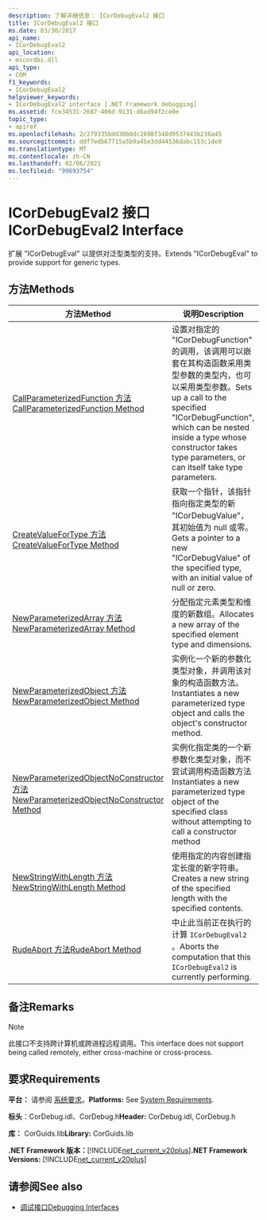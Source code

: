 ```yaml
---
description: 了解详细信息： ICorDebugEval2 接口
title: ICorDebugEval2 接口
ms.date: 03/30/2017
api_name:
- ICorDebugEval2
api_location:
- mscordbi.dll
api_type:
- COM
f1_keywords:
- ICorDebugEval2
helpviewer_keywords:
- ICorDebugEval2 interface [.NET Framework debugging]
ms.assetid: fce34531-2687-406d-9131-d6ad94f2ce0e
topic_type:
- apiref
ms.openlocfilehash: 2c279335bdd30b8dc2698f348d9537443b236a45
ms.sourcegitcommit: ddf7edb67715a5b9a45e3dd44536dabc153c1de0
ms.translationtype: MT
ms.contentlocale: zh-CN
ms.lasthandoff: 02/06/2021
ms.locfileid: "99693754"
---
```

# <a name="icordebugeval2-interface"></a><span data-ttu-id="771db-103">ICorDebugEval2 接口</span><span class="sxs-lookup"><span data-stu-id="771db-103">ICorDebugEval2 Interface</span></span>

<span data-ttu-id="771db-104">扩展 "ICorDebugEval" 以提供对泛型类型的支持。</span><span class="sxs-lookup"><span data-stu-id="771db-104">Extends "ICorDebugEval" to provide support for generic types.</span></span>  
  
## <a name="methods"></a><span data-ttu-id="771db-105">方法</span><span class="sxs-lookup"><span data-stu-id="771db-105">Methods</span></span>  
  
|<span data-ttu-id="771db-106">方法</span><span class="sxs-lookup"><span data-stu-id="771db-106">Method</span></span>|<span data-ttu-id="771db-107">说明</span><span class="sxs-lookup"><span data-stu-id="771db-107">Description</span></span>|  
|------------|-----------------|  
|[<span data-ttu-id="771db-108">CallParameterizedFunction 方法</span><span class="sxs-lookup"><span data-stu-id="771db-108">CallParameterizedFunction Method</span></span>](icordebugeval2-callparameterizedfunction-method.md)|<span data-ttu-id="771db-109">设置对指定的 "ICorDebugFunction" 的调用，该调用可以嵌套在其构造函数采用类型参数的类型内，也可以采用类型参数。</span><span class="sxs-lookup"><span data-stu-id="771db-109">Sets up a call to the specified "ICorDebugFunction", which can be nested inside a type whose constructor takes type parameters, or can itself take type parameters.</span></span>|  
|[<span data-ttu-id="771db-110">CreateValueForType 方法</span><span class="sxs-lookup"><span data-stu-id="771db-110">CreateValueForType Method</span></span>](icordebugeval2-createvaluefortype-method.md)|<span data-ttu-id="771db-111">获取一个指针，该指针指向指定类型的新 "ICorDebugValue"，其初始值为 null 或零。</span><span class="sxs-lookup"><span data-stu-id="771db-111">Gets a pointer to a new "ICorDebugValue" of the specified type, with an initial value of null or zero.</span></span>|  
|[<span data-ttu-id="771db-112">NewParameterizedArray 方法</span><span class="sxs-lookup"><span data-stu-id="771db-112">NewParameterizedArray Method</span></span>](icordebugeval2-newparameterizedarray-method.md)|<span data-ttu-id="771db-113">分配指定元素类型和维度的新数组。</span><span class="sxs-lookup"><span data-stu-id="771db-113">Allocates a new array of the specified element type and dimensions.</span></span>|  
|[<span data-ttu-id="771db-114">NewParameterizedObject 方法</span><span class="sxs-lookup"><span data-stu-id="771db-114">NewParameterizedObject Method</span></span>](icordebugeval2-newparameterizedobject-method.md)|<span data-ttu-id="771db-115">实例化一个新的参数化类型对象，并调用该对象的构造函数方法。</span><span class="sxs-lookup"><span data-stu-id="771db-115">Instantiates a new parameterized type object and calls the object's constructor method.</span></span>|  
|[<span data-ttu-id="771db-116">NewParameterizedObjectNoConstructor 方法</span><span class="sxs-lookup"><span data-stu-id="771db-116">NewParameterizedObjectNoConstructor Method</span></span>](icordebugeval2-newparameterizedobjectnoconstructor-method.md)|<span data-ttu-id="771db-117">实例化指定类的一个新参数化类型对象，而不尝试调用构造函数方法</span><span class="sxs-lookup"><span data-stu-id="771db-117">Instantiates a new parameterized type object of the specified class without attempting to call a constructor method</span></span>|  
|[<span data-ttu-id="771db-118">NewStringWithLength 方法</span><span class="sxs-lookup"><span data-stu-id="771db-118">NewStringWithLength Method</span></span>](icordebugeval2-newstringwithlength-method.md)|<span data-ttu-id="771db-119">使用指定的内容创建指定长度的新字符串。</span><span class="sxs-lookup"><span data-stu-id="771db-119">Creates a new string of the specified length with the specified contents.</span></span>|  
|[<span data-ttu-id="771db-120">RudeAbort 方法</span><span class="sxs-lookup"><span data-stu-id="771db-120">RudeAbort Method</span></span>](icordebugeval2-rudeabort-method.md)|<span data-ttu-id="771db-121">中止此当前正在执行的计算 `ICorDebugEval2` 。</span><span class="sxs-lookup"><span data-stu-id="771db-121">Aborts the computation that this `ICorDebugEval2` is currently performing.</span></span>|  
  
## <a name="remarks"></a><span data-ttu-id="771db-122">备注</span><span class="sxs-lookup"><span data-stu-id="771db-122">Remarks</span></span>  
  
> [!NOTE]
> <span data-ttu-id="771db-123">此接口不支持跨计算机或跨进程远程调用。</span><span class="sxs-lookup"><span data-stu-id="771db-123">This interface does not support being called remotely, either cross-machine or cross-process.</span></span>  
  
## <a name="requirements"></a><span data-ttu-id="771db-124">要求</span><span class="sxs-lookup"><span data-stu-id="771db-124">Requirements</span></span>  

 <span data-ttu-id="771db-125">**平台：** 请参阅 [系统要求](../../get-started/system-requirements.md)。</span><span class="sxs-lookup"><span data-stu-id="771db-125">**Platforms:** See [System Requirements](../../get-started/system-requirements.md).</span></span>  
  
 <span data-ttu-id="771db-126">**标头**：CorDebug.idl、CorDebug.h</span><span class="sxs-lookup"><span data-stu-id="771db-126">**Header:** CorDebug.idl, CorDebug.h</span></span>  
  
 <span data-ttu-id="771db-127">**库：** CorGuids.lib</span><span class="sxs-lookup"><span data-stu-id="771db-127">**Library:** CorGuids.lib</span></span>  
  
 <span data-ttu-id="771db-128">**.NET Framework 版本：**[!INCLUDE[net_current_v20plus](../../../../includes/net-current-v20plus-md.md)]</span><span class="sxs-lookup"><span data-stu-id="771db-128">**.NET Framework Versions:** [!INCLUDE[net_current_v20plus](../../../../includes/net-current-v20plus-md.md)]</span></span>  
  
## <a name="see-also"></a><span data-ttu-id="771db-129">请参阅</span><span class="sxs-lookup"><span data-stu-id="771db-129">See also</span></span>

- [<span data-ttu-id="771db-130">调试接口</span><span class="sxs-lookup"><span data-stu-id="771db-130">Debugging Interfaces</span></span>](debugging-interfaces.md)
